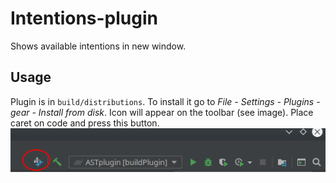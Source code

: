 # Intentions-plugin
<!-- Plugin description -->
Shows available intentions in new window.
<!-- Plugin description end -->
## Usage
Plugin is in ```build/distributions```. To install it go to <i>File - Settings - Plugins - gear - Install from disk</i>. Icon will appear on the toolbar (see image). Place caret on code and press this button.  
![Location of button](./.github/uHgUmQk%20-%20Imgur.png)  
